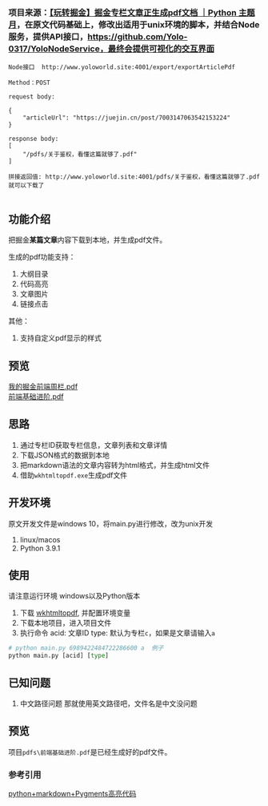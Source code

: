 ### 项目来源：[【玩转掘金】掘金专栏文章正生成pdf文档 ｜Python 主题月](https://juejin.cn/post/6990140519342932004)，在原文代码基础上，修改出适用于unix环境的脚本，并结合Node服务，提供API接口，https://github.com/Yolo-0317/YoloNodeService，最终会提供可视化的交互界面

```
Node接口  http://www.yoloworld.site:4001/export/exportArticlePdf

Method：POST

request body:

{
    "articleUrl": "https://juejin.cn/post/7003147063542153224"
}

response body:
[
    "/pdfs/关于鉴权，看懂这篇就够了.pdf"
]

拼接返回值: http://www.yoloworld.site:4001/pdfs/关于鉴权，看懂这篇就够了.pdf 就可以下载了


```

## 功能介绍
把掘金**某篇文章**内容下载到本地，并生成pdf文件。

生成的pdf功能支持：
1. 大纲目录
2. 代码高亮
3. 文章图片
4. 链接点击

其他：
1. 支持自定义pdf显示的样式

## 预览
[我的掘金前端周栏.pdf](./pdfs/我的掘金前端周栏.pdf)     
[前端基础进阶.pdf](./pdfs/前端基础进阶.pdf)     

## 思路

1. 通过专栏ID获取专栏信息，文章列表和文章详情
2. 下载JSON格式的数据到本地
3. 把markdown语法的文章内容转为html格式，并生成html文件
4. 借助`wkhtmltopdf.exe`生成pdf文件



## 开发环境
原文开发文件是windows 10，将main.py进行修改，改为unix开发
1.  linux/macos
2.  Python 3.9.1

## 使用

请注意运行环境 windows以及Python版本

1. 下载 [wkhtmltopdf](https://wkhtmltopdf.org/), 并配置环境变量
2. 下载本地项目，进入项目文件
3. 执行命令 
acid: 文章ID
type: 默认为专栏`c`，如果是文章请输入`a`
```python   
# python main.py 6989422484722286600 a  例子
python main.py [acid] [type]

```

## 已知问题
1. 中文路径问题
    那就使用英文路径吧，文件名是中文没问题


## 预览
项目`pdfs\前端基础进阶.pdf`是已经生成好的pdf文件。


### 参考引用

[python+markdown+Pygments高亮代码](https://blog.csdn.net/JONE_WUQINGJIANG/article/details/100511760)
